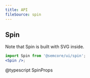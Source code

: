 ```yaml
---
title: API
fileSource: spin
---
```


## Spin

Note that Spin is built with SVG inside.

```jsx
import Spin from '@semcore/ui/spin';
<Spin />;
```

@typescript SpinProps

